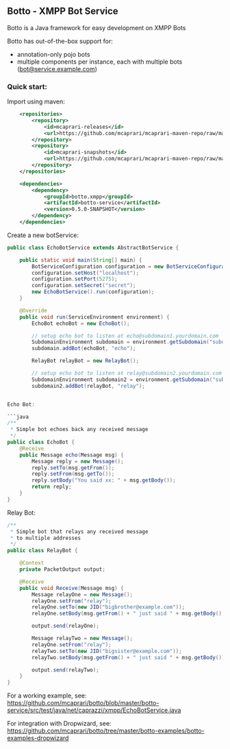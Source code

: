 ## Botto - XMPP Bot Service

Botto is a Java framework for easy development on XMPP Bots

Botto has out-of-the-box support for:
* annotation-only pojo bots
* multiple components per instance, each with multiple bots (bot@service.example.com)

### Quick start:

Import using maven:

```xml
    <repositories>
        <repository>
            <id>mcaprari-releases</id>
            <url>https://github.com/mcaprari/mcaprari-maven-repo/raw/master/releases</url>
        </repository>
        <repository>
            <id>mcaprari-snapshots</id>
            <url>https://github.com/mcaprari/mcaprari-maven-repo/raw/master/snapshots</url>
        </repository>
    </repositories>

    <dependencies>
        <dependency>
            <groupId>botto.xmpp</groupId>
            <artifactId>botto-service</artifactId>
            <version>0.5.0-SNAPSHOT</version>
        </dependency>
    </dependencies>
```

Create a new botService:

```java
public class EchoBotService extends AbstractBotService {

    public static void main(String[] main) {
        BotServiceConfiguration configuration = new BotServiceConfiguration();
        configuration.setHost("localhost");
        configuration.setPort(5275);
        configuration.setSecret("secret");
        new EchoBotService().run(configuration);
    }

    @Override
    public void run(ServiceEnvironment environment) {
        EchoBot echoBot = new EchoBot();

        // setup echo bot to listen at echo@subdomain1.yourdomain.com
        SubdomainEnvironment subdomain = environment.getSubdomain("subdomain1");
        subdomain.addBot(echoBot, "echo");

        RelayBot relayBot = new RelayBot();

        // setup echo bot to listen at relay@subdomain2.yourdomain.com
        SubdomainEnvironment subdomain2 = environment.getSubdomain("subdomain2");
        subdomain2.addBot(relayBot, "relay");


Echo Bot:

```java
/**
 * Simple bot echoes back any received message
 */
public class EchoBot {
    @Receive
    public Message echo(Message msg) {
        Message reply = new Message();
        reply.setTo(msg.getFrom());
        reply.setFrom(msg.getTo());
        reply.setBody("You said xx: " + msg.getBody());
        return reply;
    }
}
```

Relay Bot:

```java
/**
 * Simple bot that relays any received message
 * to multiple addresses
 */
public class RelayBot {

    @Context
    private PacketOutput output;

    @Receive
    public void Receive(Message msg) {
        Message relayOne = new Message();
        relayOne.setFrom("relay");
        relayOne.setTo(new JID("bigbrother@example.com"));
        relayOne.setBody(msg.getFrom() + " just said " + msg.getBody());

        output.send(relayOne);

        Message relayTwo = new Message();
        relayOne.setFrom("relay");
        relayTwo.setTo(new JID("bigsister@example.com"));
        relayTwo.setBody(msg.getFrom() + " just said " + msg.getBody());

        output.send(relayTwo);
    }
}
```

For a working example, see: https://github.com/mcaprari/botto/blob/master/botto-service/src/test/java/net/caprazzi/xmpp/EchoBotService.java

For integration with Dropwizard, see: https://github.com/mcaprari/botto/tree/master/botto-examples/botto-examples-dropwizard



